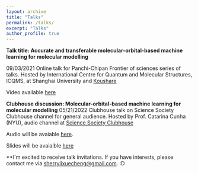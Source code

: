 ```yaml
---
layout: archive
title: "Talks"
permalink: /talks/
excerpt: "Talks"
author_profile: true
---
```


**Talk title: Accurate and transferable molecular-orbital-based machine learning for molecular modelling**

09/03/2021 Online talk for Panchi-Chipan Frontier of sciences series of talks. Hosted by International Centre for Quantum and Molecular Structures, ICQMS, at Shanghai University and [Koushare](https://www.koushare.com/)

Video available [here](https://www.koushare.com/video/videodetail/16294)


**Clubhouse discussion: Molecular-orbital-based machine learning for molecular modelling**
05/21/2022 Clubhouse talk on Science Society Clubhouse channel for general audience. Hosted by Prof. Catarina Cunha (NYU), audio channel at [Science Society Clubhouse](https://www.clubhousesciencesociety.com/)

Audio will be avaiable [here](https://www.clubhouse.com/join/science-society/KJT0wIVG/mWwgqlwY?utm_medium=ch_invite&utm_campaign=j24X6ivwc0EnmCitvMfvdw-166570).

Slides will be avaialble [here](https://sherrylixuecheng.github.io/files/talk_05_21.pdf)

**I'm excited to receive talk invitations. If you have interests, please contact me via sherrylixuecheng@gmail.com. :D
